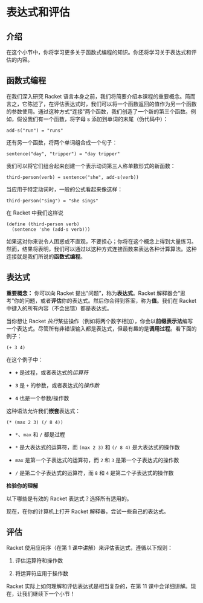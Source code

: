 # 表达式和评估

## 介绍

在这个小节中，你将学习更多关于函数式编程的知识。你还将学习关于表达式和评估的内容。

## 函数式编程

在我们深入研究 Racket 语言本身之前，我们将简要介绍本课程的重要概念。简而言之，它陈述了，在评估表达式时，我们可以将一个函数返回的值作为另一个函数的参数使用。通过这种方式“连接”两个函数，我们创造了一个新的第三个函数。例如，假设我们有一个函数，将字母 s 添加到单词的末尾（伪代码中）：

```
add-s("run") = "runs" 
```

还有另一个函数，将两个单词组合成一个句子：

```
sentence("day", "tripper") = "day tripper" 
```

我们可以将它们组合起来创建一个表示动词第三人称单数形式的新函数：

```
third-person(verb) = sentence("she", add-s(verb)) 
```

当应用于特定动词时，一般的公式看起来像这样：

```
third-person("sing") = "she sings" 
```

在 Racket 中我们这样说

```
(define (third-person verb)
  (sentence 'she (add-s verb))) 
```

如果这对你来说令人困惑或不直观，不要担心；你将在这个概念上得到大量练习。然而，结果将表明，我们可以通过以这种方式连接函数来表达各种计算算法。这种连接就是我们所说的**函数式编程**。

## 表达式

**重要概念：** 你可以向 Racket 提出“问题”，称为**表达式**。Racket 解释器会“思考”你的问题，或者**评估**你的表达式。然后你会得到答案，称为**值**。我们在 Racket 中键入的所有内容（不会出错）都是表达式。

当你想让 Racket *执行*某些操作（例如将两个数字相加），你会以**前缀表示法**编写一个表达式。尽管所有非错误输入都是表达式，但最有趣的是**调用过程**。看下面的例子：

```
(+ 3 4) 
```

在这个例子中：

+   **`+`** 是过程，或者表达式的*运算符*

+   **`3`** 是 `+` 的参数，或者表达式的*操作数*

+   **`4`** 也是一个参数/操作数

这种语法允许我们**嵌套**表达式：

```
(* (max 2 3) (/ 8 4)) 
```

+   `*`、`max` 和 `/` 都是过程

+   `*` 是大表达式的运算符，而 `(max 2 3)` 和 `(/ 8 4)` 是大表达式的操作数

+   `max` 是第一个子表达式的运算符，而 `2` 和 `3` 是第一个子表达式的操作数

+   `/` 是第二个子表达式的运算符，而 `8` 和 `4` 是第二个子表达式的操作数

**检验你的理解**

以下哪些是有效的 Racket 表达式？选择所有适用的。

现在，在你的计算机上打开 Racket 解释器，尝试一些自己的表达式。

## 评估

Racket 使用应用序（在第 1 课中讲解）来评估表达式，遵循以下规则：

1.  评估运算符和操作数

1.  将运算符应用于操作数

Racket 实际上如何理解和评估表达式是相当复杂的，在第 11 课中会详细讲解。现在，让我们继续下一个小节！
